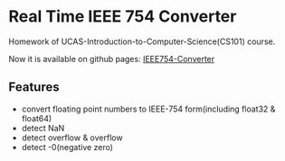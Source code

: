 # Real Time IEEE 754 Converter

Homework of UCAS-Introduction-to-Computer-Science(CS101) course.

Now it is available on github pages:  [IEEE754-Converter](https://timesea05.github.io/IEEE754-Converter/)

## Features

* convert floating point numbers to IEEE-754 form(including float32 & float64)
* detect NaN
* detect overflow & overflow
* detect -0(negative zero)